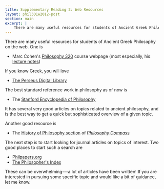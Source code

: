 ```yaml
---
title: Supplementary Reading 2: Web Resources
layout: phil301w2012-post
section: main
excerpt: |
    There are many useful resources for students of Ancient Greek Philosophy on the web. Here are a few.
---
```


There are many useful resources for students of Ancient Greek Philosophy on the web. One is

+   Marc Cohen's [Philosophy 320](http://faculty.washington.edu/smcohen/320/index.html) course webpage (most especially, his [lecture notes](http://faculty.washington.edu/smcohen/320/320Lecture.html))

If you know Greek, you will love

+   [The Perseus Digital Library](http://www.perseus.tufts.edu/hopper/)

The best standard reference work in philosophy as of now is

+   The [Stanford Encyclopedia of Philosophy](http://plato.stanford.edu/)

It has several very good articles on topics related to ancient philosophy, and is the best way to get a quick but sophisticated overview of a given topic.

Another good resource is

+   The [History of Philosophy section](http://philosophy-compass.com/history-of-philosophy) of [*Philosophy Compass*](http://philosophy-compass.com/)

The next step is to start looking for journal articles on topics of interest. Two good places to start such a search are

+   [Philpapers.org](http://philpapers.org/)
+   [The Philosopher's Index](http://library.ohio-state.edu/record=e1000309~S7)

These can be overwhelming---a lot of articles have been written! If you are interested in pursuing some specific topic and would like a bit of guidance, let me know.
